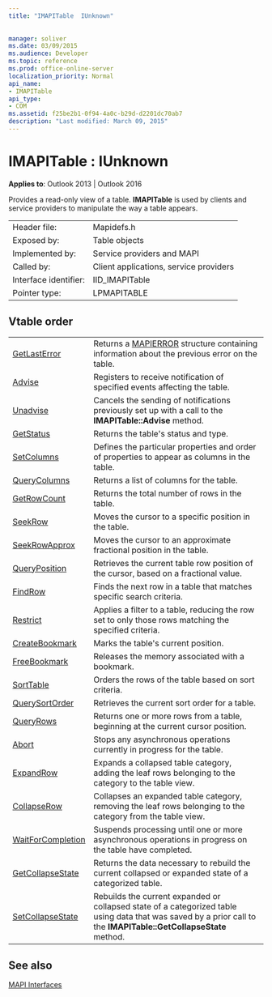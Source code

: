 ```yaml
---
title: "IMAPITable  IUnknown"
 
 
manager: soliver
ms.date: 03/09/2015
ms.audience: Developer
ms.topic: reference
ms.prod: office-online-server
localization_priority: Normal
api_name:
- IMAPITable
api_type:
- COM
ms.assetid: f25be2b1-0f94-4a0c-b29d-d2201dc70ab7
description: "Last modified: March 09, 2015"
---
```


# IMAPITable : IUnknown

  
  
**Applies to**: Outlook 2013 | Outlook 2016 
  
Provides a read-only view of a table. **IMAPITable** is used by clients and service providers to manipulate the way a table appears. 
  
|||
|:-----|:-----|
|Header file:  <br/> |Mapidefs.h  <br/> |
|Exposed by:  <br/> |Table objects  <br/> |
|Implemented by:  <br/> |Service providers and MAPI  <br/> |
|Called by:  <br/> |Client applications, service providers  <br/> |
|Interface identifier:  <br/> |IID_IMAPITable  <br/> |
|Pointer type:  <br/> |LPMAPITABLE  <br/> |
   
## Vtable order

|||
|:-----|:-----|
|[GetLastError](imapitable-getlasterror.md) <br/> |Returns a [MAPIERROR](mapierror.md) structure containing information about the previous error on the table.  <br/> |
|[Advise](imapitable-advise.md) <br/> |Registers to receive notification of specified events affecting the table.  <br/> |
|[Unadvise](imapitable-unadvise.md) <br/> |Cancels the sending of notifications previously set up with a call to the **IMAPITable::Advise** method.  <br/> |
|[GetStatus](imapitable-getstatus.md) <br/> |Returns the table's status and type.  <br/> |
|[SetColumns](imapitable-setcolumns.md) <br/> |Defines the particular properties and order of properties to appear as columns in the table.  <br/> |
|[QueryColumns](imapitable-querycolumns.md) <br/> |Returns a list of columns for the table.  <br/> |
|[GetRowCount](imapitable-getrowcount.md) <br/> |Returns the total number of rows in the table.  <br/> |
|[SeekRow](imapitable-seekrow.md) <br/> |Moves the cursor to a specific position in the table.  <br/> |
|[SeekRowApprox](imapitable-seekrowapprox.md) <br/> |Moves the cursor to an approximate fractional position in the table.  <br/> |
|[QueryPosition](imapitable-queryposition.md) <br/> |Retrieves the current table row position of the cursor, based on a fractional value.  <br/> |
|[FindRow](imapitable-findrow.md) <br/> |Finds the next row in a table that matches specific search criteria.  <br/> |
|[Restrict](imapitable-restrict.md) <br/> |Applies a filter to a table, reducing the row set to only those rows matching the specified criteria.  <br/> |
|[CreateBookmark](imapitable-createbookmark.md) <br/> |Marks the table's current position.  <br/> |
|[FreeBookmark](imapitable-freebookmark.md) <br/> |Releases the memory associated with a bookmark.  <br/> |
|[SortTable](imapitable-sorttable.md) <br/> |Orders the rows of the table based on sort criteria.  <br/> |
|[QuerySortOrder](imapitable-querysortorder.md) <br/> |Retrieves the current sort order for a table.  <br/> |
|[QueryRows](imapitable-queryrows.md) <br/> |Returns one or more rows from a table, beginning at the current cursor position.  <br/> |
|[Abort](imapitable-abort.md) <br/> |Stops any asynchronous operations currently in progress for the table.  <br/> |
|[ExpandRow](imapitable-expandrow.md) <br/> |Expands a collapsed table category, adding the leaf rows belonging to the category to the table view.  <br/> |
|[CollapseRow](imapitable-collapserow.md) <br/> |Collapses an expanded table category, removing the leaf rows belonging to the category from the table view.  <br/> |
|[WaitForCompletion](imapitable-waitforcompletion.md) <br/> |Suspends processing until one or more asynchronous operations in progress on the table have completed.  <br/> |
|[GetCollapseState](imapitable-getcollapsestate.md) <br/> |Returns the data necessary to rebuild the current collapsed or expanded state of a categorized table.  <br/> |
|[SetCollapseState](imapitable-setcollapsestate.md) <br/> |Rebuilds the current expanded or collapsed state of a categorized table using data that was saved by a prior call to the **IMAPITable::GetCollapseState** method.  <br/> |
   
## See also



[MAPI Interfaces](mapi-interfaces.md)

